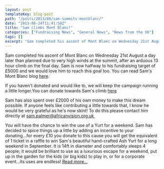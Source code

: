 ```yaml
---
layout: post
templateKey: blog-post
path: "/posts/2013/08/sam-summits-montblanc/"
date: "2013-08-24T11:41:50Z"
title: "Sam climbs Mont Blanc!"
categories: ["Fundraising News", "General News", "News from the UK"]
tags: []
excerpt: "Sam completed his ascent of Mont Blanc on Wednesday 21st August a day later than planned due to ver..."
---
```


Sam completed his ascent of Mont Blanc on Wednesday 21st August a day later than planned due to very high winds at the summit, after an arduous 13 hour climb on the final day. Sam is now halfway to his fundraising target of £5000 and we would love him to reach this goal too. You can read Sam's Mont Blanc blog [here](http://summitformalawi.wordpress.com/ "Sam's Mont Blanc blog").

If you haven't donated and would like to, we will keep the campaign running a little longer.You can donate towards Sam's climb [here](https://mydonate.bt.com/fundraisers/africanvisionclimb "Sam's climb")

Sam has also spent over £2000 of his own money to make this dream possible. If anyone feels like contributing a little towards that, I know he would be very grateful as he's now skint! To do this please contact him directly at [sam.palmer@africanvision.org.uk ](mailto:sam.palmer@africanvision.org.uk "Sam's Email address")

You will have the chance to win the use of a Yurt for a weekend. Sam has decided to spice things up a little by adding an incentive to your donating...for every £10 you donate to this cause you will get the equivalent of 1 ticket in a raffle to win Sam's beautiful hand-crafted Ash Yurt for a long weekend in September. It is 14ft in diameter and comfortably sleeps 4 people; it would be brilliant to use as a luxurious escape for a weekend, put up in the garden for the kids (or big kids) to play in, or for a corporate event…its uses are endless! [Read more...](http://summitformalawi.wordpress.com/ "Mont Blanc climb")